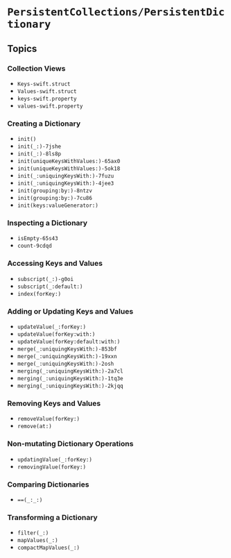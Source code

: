 # ``PersistentCollections/PersistentDictionary``

<!-- Summary -->

<!-- ## Overview -->

## Topics

### Collection Views

- ``Keys-swift.struct``
- ``Values-swift.struct``
- ``keys-swift.property``
- ``values-swift.property``

### Creating a Dictionary

- ``init()``
- ``init(_:)-7jshe``
- ``init(_:)-8ls8p``
- ``init(uniqueKeysWithValues:)-65ax0``
- ``init(uniqueKeysWithValues:)-5ok18``
- ``init(_:uniquingKeysWith:)-7fuzu``
- ``init(_:uniquingKeysWith:)-4jee3``
- ``init(grouping:by:)-8ntzv``
- ``init(grouping:by:)-7cu86``
- ``init(keys:valueGenerator:)``


### Inspecting a Dictionary

- ``isEmpty-65s43``
- ``count-9cdqd``

### Accessing Keys and Values

- ``subscript(_:)-g0oi``
- ``subscript(_:default:)``
- ``index(forKey:)``

### Adding or Updating Keys and Values

- ``updateValue(_:forKey:)``
- ``updateValue(forKey:with:)``
- ``updateValue(forKey:default:with:)``
- ``merge(_:uniquingKeysWith:)-853bf``
- ``merge(_:uniquingKeysWith:)-19xxn``
- ``merge(_:uniquingKeysWith:)-2osh``
- ``merging(_:uniquingKeysWith:)-2a7cl``
- ``merging(_:uniquingKeysWith:)-1tq3e``
- ``merging(_:uniquingKeysWith:)-2kjqq``

### Removing Keys and Values

- ``removeValue(forKey:)``
- ``remove(at:)``

### Non-mutating Dictionary Operations

- ``updatingValue(_:forKey:)``
- ``removingValue(forKey:)``

### Comparing Dictionaries

- ``==(_:_:)``

### Transforming a Dictionary

- ``filter(_:)``
- ``mapValues(_:)``
- ``compactMapValues(_:)``

